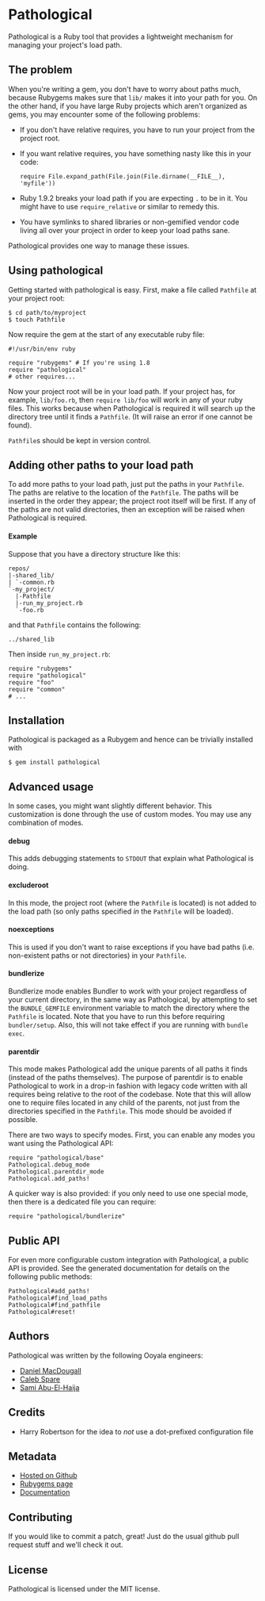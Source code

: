 Pathological
============

Pathological is a Ruby tool that provides a lightweight mechanism for managing your project's load path.

The problem
-----------

When you're writing a gem, you don't have to worry about paths much, because Rubygems makes sure that `lib/`
makes it into your path for you. On the other hand, if you have large Ruby projects which aren't organized as
gems, you may encounter some of the following problems:

  * If you don't have relative requires, you have to run your project from the project root.
  * If you want relative requires, you have something nasty like this in your code:

        require File.expand_path(File.join(File.dirname(__FILE__), 'myfile'))

  * Ruby 1.9.2 breaks your load path if you are expecting `.` to be in it. You might have to use
    `require_relative` or similar to remedy this.
  * You have symlinks to shared libraries or non-gemified vendor code living all over your project in order
    to keep your load paths sane.

Pathological provides one way to manage these issues.

Using pathological
------------------

Getting started with pathological is easy. First, make a file called `Pathfile` at your project root:

    $ cd path/to/myproject
    $ touch Pathfile

Now require the gem at the start of any executable ruby file:

    #!/usr/bin/env ruby

    require "rubygems" # If you're using 1.8
    require "pathological"
    # other requires...

Now your project root will be in your load path. If your project has, for example, `lib/foo.rb`, then `require
lib/foo` will work in any of your ruby files. This works because when Pathological is required it will search
up the directory tree until it finds a `Pathfile`. (It will raise an error if one cannot be found).

`Pathfile`s should be kept in version control.

Adding other paths to your load path
------------------------------------

To add more paths to your load path, just put the paths in your `Pathfile`. The paths are relative to the
location of the `Pathfile`. The paths will be inserted in the order they appear; the project root itself will
be first. If any of the paths are not valid directories, then an exception will be raised when Pathological is
required.

#### Example

Suppose that you have a directory structure like this:

    repos/
    |-shared_lib/
    | `-common.rb
    `-my_project/
      |-Pathfile
      |-run_my_project.rb
      `-foo.rb

and that `Pathfile` contains the following:

    ../shared_lib

Then inside `run_my_project.rb`:

    require "rubygems"
    require "pathological"
    require "foo"
    require "common"
    # ...

Installation
------------

Pathological is packaged as a Rubygem and hence can be trivially installed with

    $ gem install pathological

Advanced usage
--------------

In some cases, you might want slightly different behavior. This customization is done through the use of
custom modes. You may use any combination of modes.

#### debug

This adds debugging statements to `STDOUT` that explain what Pathological is doing.

#### excluderoot

In this mode, the project root (where the `Pathfile` is located) is not added to the load path (so only paths
specified *in* the `Pathfile` will be loaded).

#### noexceptions

This is used if you don't want to raise exceptions if you have bad paths (i.e. non-existent paths or not
directories) in your `Pathfile`.

#### bundlerize

Bundlerize mode enables Bundler to work with your project regardless of your current directory, in the same
way as Pathological, by attempting to set the `BUNDLE_GEMFILE` environment variable to match the directory
where the `Pathfile` is located. Note that you have to run this before requiring `bundler/setup`. Also, this
will not take effect if you are running with `bundle exec`.

#### parentdir

This mode makes Pathological add the unique parents of all paths it finds (instead of the paths themselves).
The purpose of parentdir is to enable Pathological to work in a drop-in fashion with legacy code written with
all requires being relative to the root of the codebase. Note that this will allow one to require files
located in any child of the parents, not just from the directories specified in the `Pathfile`. This mode
should be avoided if possible.

There are two ways to specify modes. First, you can enable any modes you want using the Pathological API:

    require "pathological/base"
    Pathological.debug_mode
    Pathological.parentdir_mode
    Pathological.add_paths!

A quicker way is also provided: if you only need to use one special mode, then there is a dedicated file you
can require:

    require "pathological/bundlerize"

Public API
----------

For even more configurable custom integration with Pathological, a public API is provided. See the generated
documentation for details on the following public methods:

    Pathological#add_paths!
    Pathological#find_load_paths
    Pathological#find_pathfile
    Pathological#reset!

Authors
-------

Pathological was written by the following Ooyala engineers:

* [Daniel MacDougall](mailto:dmac@ooyala.com)
* [Caleb Spare](mailto:caleb@ooyala.com)
* [Sami Abu-El-Haija](mailto:sami@ooyala.com)

Credits
-------

* Harry Robertson for the idea to *not* use a dot-prefixed configuration file

Metadata
--------

* [Hosted on Github](https://github.com/ooyala/pathological)
* [Rubygems page](https://rubygems.org/gems/pathological)
* [Documentation](http://rubydoc.info/github/ooyala/pathological/master/frames)

Contributing
------------

If you would like to commit a patch, great! Just do the usual github pull request stuff and we'll check it
out.

License
-------

Pathological is licensed under the MIT license.
